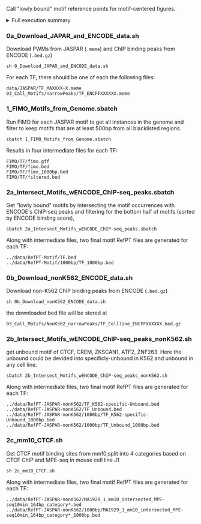 
Call "lowly bound" motif reference points for motif-centered figures.

<details>
<summary> Full execution summary
</summary>

```
data
  |--JASPAR
    |--ATF7_MA0834-1.meme
    |--BACH1_MA1633-1.meme
    |--CTCF_MA1930-1.meme
    |--ELF1_MA0473-3.meme
    |--MAX_MA0058-3.meme
    |--MEIS2_MA1640-1.meme
    |--NFIC_MA1527-1.meme
    |--REST_MA0138-2.meme
    |--SP1_MA0079-5.meme
    |--SPI1_MA0080-6.meme
    |--ZKSCAN1_MA1585-1.meme
  |--RefPT-Motifs
    |--ATF7_Bound-LowerHalf.bed
    |--ATF7_Bound-NonPromoter.bed
    |--ATF7_Bound-Promoter.bed
    |--BACH1_Bound-LowerHalf.bed
    |--CTCF_Bound-LowerHalf.bed
    |--ELF1_Bound-LowerHalf.bed
    |--MAX_Bound-LowerHalf.bed
    |--MEIS2_Bound-LowerHalf.bed
    |--NFIC_Bound-LowerHalf.bed
    |--REST_Bound-LowerHalf.bed
    |--SP1_Bound-LowerHalf.bed
    |--SPI1_Bound-LowerHalf.bed
    |--ZKSCAN1_Bound-LowerHalf.bed
    |--1000bp/
      |--...<see above with _1000bp.bed suffix>
03_Call_Motifs
  |--narrowPeak
    |--ATF7_ENCFF868QLL.bed.gz
    |--BACH1_ENCFF423EMU.bed.gz
    |--CTCF_ENCFF738TKN.bed.gz
    |--ELF1_ENCFF392MUM.bed.gz
    |--MAX_ENCFF422NGZ.bed.gz
    |--MEIS2_ENCFF613RNG.bed.gz
    |--NFIC_ENCFF370ENX.bed.gz
    |--REST_ENCFF895QLA.bed.gz
    |--SP1_ENCFF300XUA.bed.gz
    |--SPI1_ENCFF664XPS.bed.gz
    |--ZKSCAN1_ENCFF163VUK.bed.gz
```

</details>

### 0a_Download_JAPAR_and_ENCODE_data.sh
Download PWMs from JASPAR (`.meme`) and ChIP binding peaks from ENCODE (`.bed.gz`)
```
sh 0_Download_JAPAR_and_ENCODE_data.sh
```
For each TF, there should be one of each the following files:
```
data/JASPAR/TF_MAXXXX-X.meme
03_Call_Motifs/narrowPeaks/TF_ENCFFXXXXXX.meme
```

### 1_FIMO_Motifs_from_Genome.sbatch
Run FIMO for each JASPAR motif to get all instances in the genome and filter to keep motifs that are at least 500bp from all blacklisted regions.
```
sbatch 1_FIMO_Motifs_from_Genome.sbatch
```
Results in four intermediate files for each TF:
```
FIMO/TF/fimo.gff
FIMO/TF/fimo.bed
FIMO/TF/fimo_1000bp.bed
FIMO/TF/filtered.bed
```

### 2a_Intersect_Motifs_wENCODE_ChIP-seq_peaks.sbatch
Get "lowly bound" motifs by intersecting the motif occurrences with ENCODE's ChIP-seq peaks and filtering for the bottom half of motifs (sorted by ENCODE binding score),
```
sbatch 2a_Intersect_Motifs_wENCODE_ChIP-seq_peaks.sbatch
```
Along with intermediate files, two final motif RefPT files are generated for each TF:
```
../data/RefPT-Motif/TF.bed
../data/RefPT-Motif/1000bp/TF_1000bp.bed
```

### 0b_Download_nonK562_ENCODE_data.sh
Download non-K562 ChIP binding peaks from ENCODE (`.bed.gz`)
```
sh 0b_Download_nonK562_ENCODE_data.sh
```
the downloaded bed file will be stored at 
```
03_Call_Motifs/NonK562_narrowPeaks/TF_Cellline_ENCFFXXXXXX.bed.gz
```

### 2b_Intersect_Motifs_wENCODE_ChIP-seq_peaks_nonK562.sh
get unbound motif of CTCF, CREM, ZKSCAN1, ATF2, ZNF263. Here the unbound could be devided into specificly-unbound in K562 and unbound in any cell line.
```
sbatch 2b_Intersect_Motifs_wENCODE_ChIP-seq_peaks_nonK562.sh
```
Along with intermediate files, two final motif RefPT files are generated for each TF:
```
../data/RefPT-JASPAR-nonK562/TF_K562-specific-Unbound.bed
../data/RefPT-JASPAR-nonK562/TF_Unbound.bed
../data/RefPT-JASPAR-nonK562/1000bp/TF_K562-specific-Unbound_1000bp.bed
../data/RefPT-JASPAR-nonK562/1000bp/TF_Unbound_1000bp.bed
```
### 2c_mm10_CTCF.sh
Get CTCF motif binding sites from mm10,split into 4 categories based on CTCF ChIP and MPE-seq in mouse cell line J1
```
sh 2c_mm10_CTCF.sh
```
Along with intermediate files, two final motif RefPT files are generated for each TF:
```
../data/RefPT-JASPAR-nonK562/MA1929_1_mm10_intersected_MPE-seq10min_164bp_category*.bed
../data/RefPT-JASPAR-nonK562/1000bp/MA1929_1_mm10_intersected_MPE-seq10min_164bp_category*_1000bp.bed
```

```
